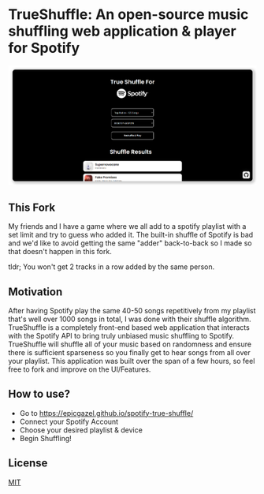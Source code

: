 # TrueShuffle: An open-source music shuffling web application & player for Spotify
![alt text](/assets/images/meta-image.png)

## This Fork
My friends and I have a game where we all add to a spotify playlist with a set limit and try to guess who added it. The built-in shuffle of Spotify is bad and we'd like to avoid getting the same "adder" back-to-back so I made so that doesn't happen in this fork.

tldr; You won't get 2 tracks in a row added by the same person.

## Motivation
After having Spotify play the same 40-50 songs repetitively from my playlist that's well over 1000 songs in total, I was done with their shuffle algorithm. TrueShuffle is a completely front-end based web application that interacts with the Spotify API to bring truly unbiased music shuffling to Spotify. TrueShuffle will shuffle all of your music based on randomness and ensure there is sufficient sparseness so you finally get to hear songs from all over your playlist. This application was built over the span of a few hours, so feel free to fork and improve on the UI/Features.

## How to use?
- Go to https://epicgazel.github.io/spotify-true-shuffle/
- Connect your Spotify Account
- Choose your desired playlist & device
- Begin Shuffling!

## License
[MIT](./LICENSE)
